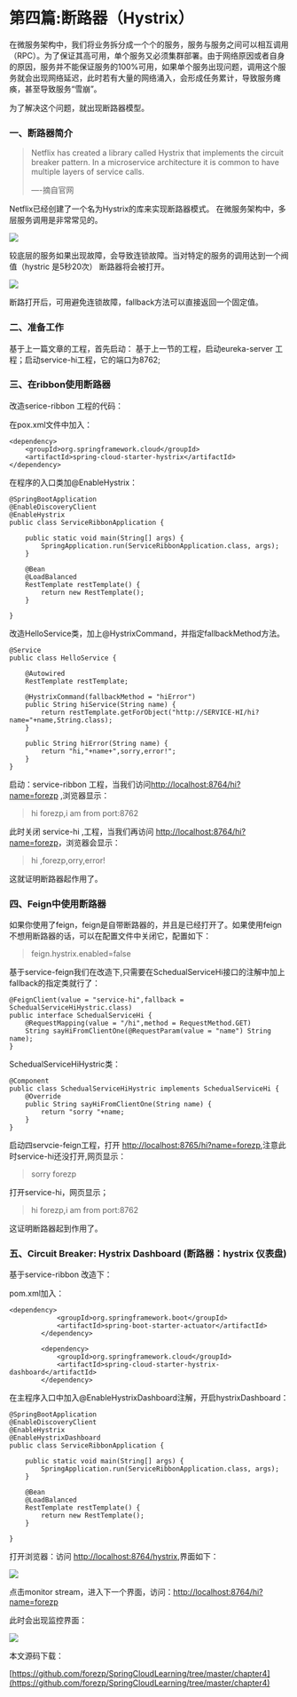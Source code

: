 # 第四篇:断路器（Hystrix）

在微服务架构中，我们将业务拆分成一个个的服务，服务与服务之间可以相互调用（RPC）。为了保证其高可用，单个服务又必须集群部署。由于网络原因或者自身的原因，服务并不能保证服务的100%可用，如果单个服务出现问题，调用这个服务就会出现网络延迟，此时若有大量的网络涌入，会形成任务累计，导致服务瘫痪，甚至导致服务“雪崩”。

为了解决这个问题，就出现断路器模型。

### 一、断路器简介

> Netflix has created a library called Hystrix that implements the circuit breaker pattern. In a microservice architecture it is common to have multiple layers of service calls.
>
>  —-摘自官网


Netflix已经创建了一个名为Hystrix的库来实现断路器模式。 在微服务架构中，多层服务调用是非常常见的。

<img src="./img/4.1.png" />

较底层的服务如果出现故障，会导致连锁故障。当对特定的服务的调用达到一个阀值（hystric 是5秒20次） 断路器将会被打开。

<img src="./img/4.2.png" />

断路打开后，可用避免连锁故障，fallback方法可以直接返回一个固定值。

### 二、准备工作

基于上一篇文章的工程，首先启动：
基于上一节的工程，启动eureka-server 工程；启动service-hi工程，它的端口为8762;

### 三、在ribbon使用断路器

改造serice-ribbon 工程的代码：

在pox.xml文件中加入：

```
<dependency>
    <groupId>org.springframework.cloud</groupId>
    <artifactId>spring-cloud-starter-hystrix</artifactId>
</dependency>
```

在程序的入口类加@EnableHystrix：

```
@SpringBootApplication
@EnableDiscoveryClient
@EnableHystrix
public class ServiceRibbonApplication {

    public static void main(String[] args) {
        SpringApplication.run(ServiceRibbonApplication.class, args);
    }

    @Bean
    @LoadBalanced
    RestTemplate restTemplate() {
        return new RestTemplate();
    }

}
```

改造HelloService类，加上@HystrixCommand，并指定fallbackMethod方法。

```
@Service
public class HelloService {

    @Autowired
    RestTemplate restTemplate;

    @HystrixCommand(fallbackMethod = "hiError")
    public String hiService(String name) {
        return restTemplate.getForObject("http://SERVICE-HI/hi?name="+name,String.class);
    }

    public String hiError(String name) {
        return "hi,"+name+",sorry,error!";
    }
}

```

启动：service-ribbon 工程，当我们访问[http://localhost:8764/hi?name=forezp](http://localhost:8764/hi?name=forezp) ,浏览器显示：

>hi forezp,i am from port:8762

此时关闭 service-hi ,工程，当我们再访问 [http://localhost:8764/hi?name=forezp](http://localhost:8764/hi?name=forezp)，浏览器会显示：

>hi ,forezp,orry,error!

这就证明断路器起作用了。

### 四、Feign中使用断路器

如果你使用了feign，feign是自带断路器的，并且是已经打开了。如果使用feign不想用断路器的话，可以在配置文件中关闭它，配置如下：

> feign.hystrix.enabled=false

基于service-feign我们在改造下,只需要在SchedualServiceHi接口的注解中加上fallback的指定类就行了：

```
@FeignClient(value = "service-hi",fallback = SchedualServiceHiHystric.class)
public interface SchedualServiceHi {
    @RequestMapping(value = "/hi",method = RequestMethod.GET)
    String sayHiFromClientOne(@RequestParam(value = "name") String name);
}
```

SchedualServiceHiHystric类：

```
@Component
public class SchedualServiceHiHystric implements SchedualServiceHi {
    @Override
    public String sayHiFromClientOne(String name) {
        return "sorry "+name;
    }
}
```

启动四servcie-feign工程，打开 [http://localhost:8765/hi?name=forezp](http://localhost:8765/hi?name=forezp),注意此时service-hi还没打开,网页显示：

> sorry forezp

打开service-hi，网页显示；

> hi forezp,i am from port:8762

这证明断路器起到作用了。

### 五、Circuit Breaker: Hystrix Dashboard (断路器：hystrix 仪表盘)

基于service-ribbon 改造下：

pom.xml加入：

```
<dependency>
            <groupId>org.springframework.boot</groupId>
            <artifactId>spring-boot-starter-actuator</artifactId>
        </dependency>

        <dependency>
            <groupId>org.springframework.cloud</groupId>
            <artifactId>spring-cloud-starter-hystrix-dashboard</artifactId>
        </dependency>
```

在主程序入口中加入@EnableHystrixDashboard注解，开启hystrixDashboard：

```
@SpringBootApplication
@EnableDiscoveryClient
@EnableHystrix
@EnableHystrixDashboard
public class ServiceRibbonApplication {

    public static void main(String[] args) {
        SpringApplication.run(ServiceRibbonApplication.class, args);
    }

    @Bean
    @LoadBalanced
    RestTemplate restTemplate() {
        return new RestTemplate();
    }

}
```

打开浏览器：访问 [http://localhost:8764/hystrix](http://localhost:8764/hystrix),界面如下：

<img src="./img/4.3.png"/>

点击monitor stream，进入下一个界面，访问：[http://localhost:8764/hi?name=forezp](http://localhost:8764/hi?name=forezp)

此时会出现监控界面：

<img src="./img/4.4.png" />

本文源码下载：

[https://github.com/forezp/SpringCloudLearning/tree/master/chapter4](https://github.com/forezp/SpringCloudLearning/tree/master/chapter4)
